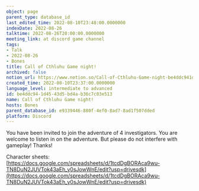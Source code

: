 ```yaml
---
object: page
parent_type: database_id
last_edited_time: 2022-08-10T23:48:00.0000000
indexDate: 2022-08-26
talktime: 2022-08-26T20:00:00.0000000
meeting_link: at discord game channel
tags:
- Talk
- 2022-08-26
- Bones
title: Call of Cthluhu Game night!
archived: false
notion_url: https://www.notion.so/Call-of-Cthluhu-Game-night-be4ddc941d4543d5bd4ab36c7c03e513
created_time: 2022-08-10T23:37:00.0000000
language_level: intermediate to advanced
id: be4ddc94-1d45-43d5-bd4a-b36c7c03e513
name: Call of Cthluhu Game night!
hosts: Bones
parent_database_id: e9339446-880f-4ef0-8ad7-8ad1f507dded
platform: Discord
---
```


You have been invited to join the adventure of 4 investigators. 
You are welcome to listen in on the adventure. But please do not interfere with gameplay! Thanks!



Character sheets: 
[https://docs.google.com/spreadsheets/d/1tcdDgBORAca9wu-TN8DuN2JUVTok43aEh_y0sJowWnE/edit?usp=drivesdk](https://docs.google.com/spreadsheets/d/1tcdDgBORAca9wu-TN8DuN2JUVTok43aEh_y0sJowWnE/edit?usp=drivesdk)   











